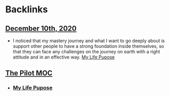 
# Backlinks
## [December 10th, 2020](<December 10th, 2020.md>)
- I noticed that my mastery journey and what I want to go deeply about is support other people to have a strong foundation inside themselves, so that they can face any challenges on the journey on earth with a right attitude and in an effective way. [My Life Pupose](<My Life Pupose.md>)

## [The Pilot MOC](<The Pilot MOC.md>)
- ### [My Life Pupose](<My Life Pupose.md>)

